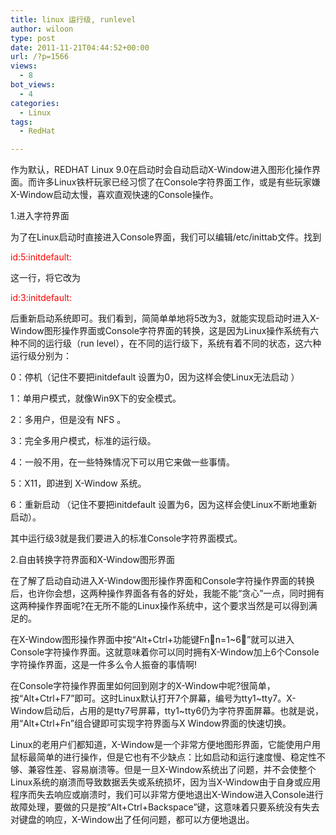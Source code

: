 ```yaml
---
title: linux 运行级, runlevel
author: wiloon
type: post
date: 2011-11-21T04:44:52+00:00
url: /?p=1566
views:
  - 8
bot_views:
  - 4
categories:
  - Linux
tags:
  - RedHat

---
```

作为默认，REDHAT Linux 9.0在启动时会自动启动X-Window进入图形化操作界面。而许多Linux铁杆玩家已经习惯了在Console字符界面工作，或是有些玩家嫌X-Window启动太慢，喜欢直观快速的Console操作。

1.进入字符界面

为了在Linux启动时直接进入Console界面，我们可以编辑/etc/inittab文件。找到

<span style="color: #ff0000;">id:5:initdefault:

这一行，将它改为

<span style="color: #ff0000;">id:3:initdefault:

后重新启动系统即可。我们看到，简简单单地将5改为3，就能实现启动时进入X-Window图形操作界面或Console字符界面的转换，这是因为Linux操作系统有六种不同的运行级（run level），在不同的运行级下，系统有着不同的状态，这六种运行级分别为：

0：停机（记住不要把initdefault 设置为0，因为这样会使Linux无法启动 ）
  
1：单用户模式，就像Win9X下的安全模式。
  
2：多用户，但是没有 NFS 。
  
3：完全多用户模式，标准的运行级。
  
4：一般不用，在一些特殊情况下可以用它来做一些事情。
  
5：X11，即进到 X-Window 系统。
  
6：重新启动 （记住不要把initdefault 设置为6，因为这样会使Linux不断地重新启动）。

其中运行级3就是我们要进入的标准Console字符界面模式。

2.自由转换字符界面和X-Window图形界面

在了解了启动自动进入X-Window图形操作界面和Console字符操作界面的转换后，也许你会想，这两种操作界面各有各的好处，我能不能“贪心”一点，同时拥有这两种操作界面呢?在无所不能的Linux操作系统中，这个要求当然是可以得到满足的。

在X-Window图形操作界面中按“Alt+Ctrl+功能键Fnn=1~6”就可以进入Console字符操作界面。这就意味着你可以同时拥有X-Window加上6个Console字符操作界面，这是一件多么令人振奋的事情啊!

在Console字符操作界面里如何回到刚才的X-Window中呢?很简单，按“Alt+Ctrl+F7”即可。这时Linux默认打开7个屏幕，编号为tty1~tty7。X-Window启动后，占用的是tty7号屏幕，tty1~tty6仍为字符界面屏幕。也就是说，用“Alt+Ctrl+Fn”组合键即可实现字符界面与X Window界面的快速切换。

Linux的老用户们都知道，X-Window是一个非常方便地图形界面，它能使用户用鼠标最简单的进行操作，但是它也有不少缺点：比如启动和运行速度慢、稳定性不够、兼容性差、容易崩溃等。但是一旦X-Window系统出了问题，并不会使整个Linux系统的崩溃而导致数据丢失或系统损坏，因为当X-Window由于自身或应用程序而失去响应或崩溃时，我们可以非常方便地退出X-Window进入Console进行故障处理，要做的只是按“Alt+Ctrl+Backspace”键，这意味着只要系统没有失去对键盘的响应，X-Window出了任何问题，都可以方便地退出。